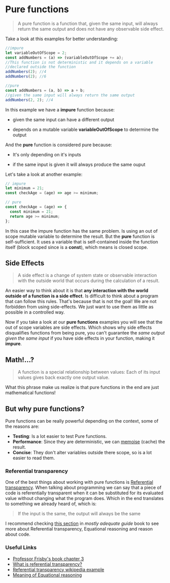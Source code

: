 # Pure functions

> A pure function is a function that, given the same input, will always return the same output and does not have any observable side effect.

Take a look at this examples for better understanding:

```js
//impure
let variableOutOfScope = 2;
const addNumbers = (a) => (variableOutOfScope += a);
//This function is not deterministic and it depends on a variable
//declared outside the function
addNumbers(2); //4
addNumbers(2); //6

//pure
const addNumbers = (a, b) => a + b;
//given the same input will always return the same output
addNumbers(2, 2); //4
```

In this example we have a **impure** function because:

- given the same input can have a different output

- depends on a mutable variable **variableOutOfScope** to determine the output

And the **pure** function is considered pure because:

- It's only depending on it's inputs

- if the same input is given it will always produce the same ouput

Let's take a look at another example:

```js
// impure
let minimum = 21;
const checkAge = (age) => age >= minimum;

// pure
const checkAge = (age) => {
  const minimum = 21;
  return age >= minimum;
};
```

In this case the impure function has the same problem. Is using an out of scope mutable variable to determine the result.
But the **pure** function is self-sufficient. It uses a variable that is self-contained inside the function itself (block scoped since is a **const**), which means is closed scope.

## Side Effects

>A side effect is a change of system state or observable interaction with the outside world that occurs during the calculation of a result.

An easier way to think about it is that **any interaction with the world outside of a function is a side effect**. Is difficult to think about a program that can follow this rules. That's because that is not the goal! We are not forbidden from using side-effects. We just want to use them as little as possible in a controlled way.

Now if you take a look at our **pure functions** examples you will see that the out of scope variables are side effects. Which shows why side effects disqualifies functions from being pure, you can't guarantee the *same output given the same input* if you have side effects in your function, making it **impure**.

## Math!...?

>A function is a special relationship between values: Each of its input values gives back exactly one output value.

What this phrase make us realize is that pure functions in the end are just mathematical functions!

## But why pure functions?

Pure functions can be really powerful depending on the context, some of the reasons are:

- **Testing**: Is a lot easier to test Pure functions.
- **Performance**: Since they are deterministic, we can [memoise](https://en.wikipedia.org/wiki/Memoization) (cache) the result.
- **Concise**: They don't alter variables outside there scope, so is a lot easier to read them.

### Referential transparency
One of the best things about working with pure functions is [Referential transparency](https://stackoverflow.com/questions/210835/what-is-referential-transparency). When talking about programming we can say that a piece of code is referentially transparent when it can be substituted for its evaluated value without changing what the program does. Which in the end translates to something we already heard of, which is:

> If the input is the same, the output will always be the same

I recommend checking [this section](https://mostly-adequate.gitbook.io/mostly-adequate-guide/ch03#reasonable) in *mostly adequate guide* book to see more about Referential transparency, Equational reasoning and reason about code.

### Useful Links
- [Professor Frisby's book chapter 3](https://mostly-adequate.gitbook.io/mostly-adequate-guide/ch03)
- [What is referential transparency?](https://stackoverflow.com/questions/210835/what-is-referential-transparency)
- [Referential transparency wikipedia example](https://en.wikipedia.org/wiki/Referential_transparency#:~:text=Another%20example,-As%20an%20example&text=The%20function%20rt%20is%20referentially,reasoning%20about%20programs%20more%20difficult.)
- [Meaning of Equational reasoning](https://stackoverflow.com/questions/29113863/where-does-the-name-of-equational-reasoning-come-from#:~:text=%22Equational%20reasoning%22%20is%20just%20reasoning,series%20of%20rewrites%3A%20fmap%20even%20.)